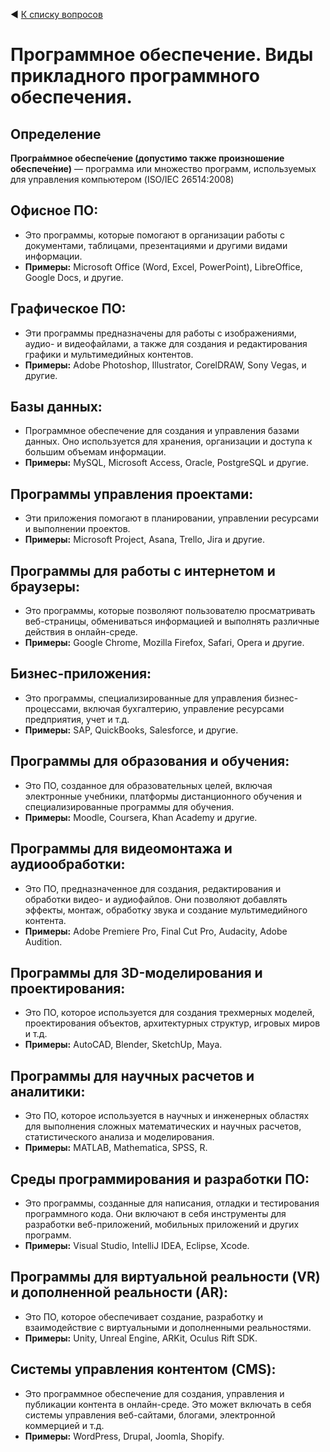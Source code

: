 ◀ [К списку вопросов](../README.md)

# Программное обеспечение. Виды прикладного программного обеспечения.

## Определение

**Програ́ммное обеспе́чение (допустимо также произношение обеспече́ние)** — программа или множество программ, используемых для управления компьютером (ISO/IEC 26514:2008)

## Офисное ПО: 

* Это программы, которые помогают в организации работы с документами, таблицами, презентациями и другими видами информации.
* **Примеры:** Microsoft Office (Word, Excel, PowerPoint), LibreOffice, Google Docs, и другие.

## Графическое ПО: 

* Эти программы предназначены для работы с изображениями, аудио- и видеофайлами, а также для создания и редактирования графики и мультимедийных контентов. 
* **Примеры:** Adobe Photoshop, Illustrator, CorelDRAW, Sony Vegas, и другие.

## Базы данных: 

* Программное обеспечение для создания и управления базами данных. Оно используется для хранения, организации и доступа к большим объемам информации. 
* **Примеры:** MySQL, Microsoft Access, Oracle, PostgreSQL и другие.

## Программы управления проектами: 

* Эти приложения помогают в планировании, управлении ресурсами и выполнении проектов. 
* **Примеры:** Microsoft Project, Asana, Trello, Jira и другие.

## Программы для работы с интернетом и браузеры: 

* Это программы, которые позволяют пользователю просматривать веб-страницы, обмениваться информацией и выполнять различные действия в онлайн-среде. 
* **Примеры:** Google Chrome, Mozilla Firefox, Safari, Opera и другие.

## Бизнес-приложения:

* Это программы, специализированные для управления бизнес-процессами, включая бухгалтерию, управление ресурсами предприятия, учет и т.д. 
* **Примеры:** SAP, QuickBooks, Salesforce, и другие.

## Программы для образования и обучения: 

* Это ПО, созданное для образовательных целей, включая электронные учебники, платформы дистанционного обучения и специализированные программы для обучения. 
* **Примеры:** Moodle, Coursera, Khan Academy и другие.

## Программы для видеомонтажа и аудиообработки: 

* Это ПО, предназначенное для создания, редактирования и обработки видео- и аудиофайлов. Они позволяют добавлять эффекты, монтаж, обработку звука и создание мультимедийного контента. 
* **Примеры:** Adobe Premiere Pro, Final Cut Pro, Audacity, Adobe Audition.

## Программы для 3D-моделирования и проектирования: 

* Это ПО, которое используется для создания трехмерных моделей, проектирования объектов, архитектурных структур, игровых миров и т.д. 
* **Примеры:** AutoCAD, Blender, SketchUp, Maya.

## Программы для научных расчетов и аналитики: 

* Это ПО, которое используется в научных и инженерных областях для выполнения сложных математических и научных расчетов, статистического анализа и моделирования. 
* **Примеры:** MATLAB, Mathematica, SPSS, R.

## Среды программирования и разработки ПО: 

* Это программы, созданные для написания, отладки и тестирования программного кода. Они включают в себя инструменты для разработки веб-приложений, мобильных приложений и других программ. 
* **Примеры:** Visual Studio, IntelliJ IDEA, Eclipse, Xcode.

## Программы для виртуальной реальности (VR) и дополненной реальности (AR): 

* Это ПО, которое обеспечивает создание, разработку и взаимодействие с виртуальными и дополненными реальностями. 
* **Примеры:** Unity, Unreal Engine, ARKit, Oculus Rift SDK.

## Системы управления контентом (CMS): 

* Это программное обеспечение для создания, управления и публикации контента в онлайн-среде. Это может включать в себя системы управления веб-сайтами, блогами, электронной коммерцией и т.д. 
* **Примеры:** WordPress, Drupal, Joomla, Shopify.